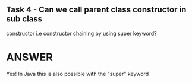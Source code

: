 ## Task 4 - Can we call parent class constructor in sub class 
constructor i.e constructor chaining by using super keyword?

# ANSWER
Yes! In Java this is also possible with the "super" keyword

